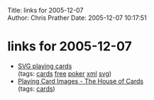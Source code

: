 Title: links for 2005-12-07  
Author: Chris Prather
Date: 2005-12-07 10:17:51

# links for 2005-12-07
<ul class="delicious">
	<li>
		<div class="delicious-link"><a href="http://david.bellot.free.fr/svg-cards/">SVG playing cards</a></div>
		<div class="delicious-tags">(tags: <a href="http://del.icio.us/perigrin/cards">cards</a> <a href="http://del.icio.us/perigrin/free">free</a> <a href="http://del.icio.us/perigrin/poker">poker</a> <a href="http://del.icio.us/perigrin/xml">xml</a> <a href="http://del.icio.us/perigrin/svg">svg</a>)</div>
	</li>
	<li>
		<div class="delicious-link"><a href="http://thehouseofcards.com/card_images.html">Playing Card Images - The House of Cards</a></div>
		<div class="delicious-tags">(tags: <a href="http://del.icio.us/perigrin/cards">cards</a>)</div>
	</li>
</ul>

